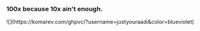 <h3>100x because 10x ain't enough.</h3>
![](https://komarev.com/ghpvc/?username=justyouraadi&color=blueviolet)
